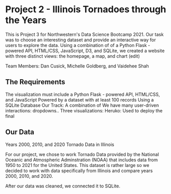 # Project 2 - Illinois Tornadoes through the Years

This is Project 3 for Northwestern's Data Science Bootcamp 2021. Our task was to choose an interesting dataset and provide an interactive way for users to explore the data. Using a combination of of a Python Flask - powered API, HTML/CSS, JavaScript, D3, and SQLite, we created a website with three distinct views: the homepage, a map, and chart (edit)

Team Members: Dan Cusick, Michelle Goldberg, and Vaidehee Shah

## The Requirements

The visualization must include a Python Flask - powered API, HTML/CSS, and JavaScript
Powered by a dataset with at least 100 records
Using a SQLite Database
Our Track: A combination of 
We have many user-driven interactions: dropdowns..
Three visualizations: 
Heruko: Used to deploy the final 

## Our Data
Years 2000, 2010, and 2020 Tornado Data in Illinois

For our project, we chose to work Tornado Data provided by the National Oceanic and Atmospheric Adminstration (NOAA) that includes data from 1950 to 2021 for the United States. This dataset is rather large so we decided to work with data specifically from Illinois and compare years 2000, 2010, and 2020. 

After our data was cleaned, we connected it to SQLite. 



